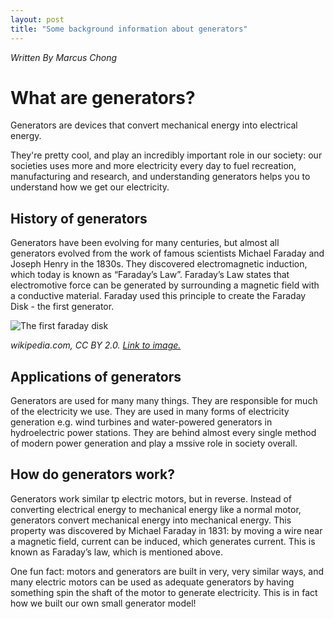```yaml
---
layout: post
title: "Some background information about generators"
---
```


*Written By Marcus Chong*

# What are generators?

Generators are devices that convert mechanical energy into electrical energy.

They're pretty cool, and play an incredibly important role in our society: our societies uses more and more electricity every day to fuel recreation, manufacturing and research, and understanding generators helps you to understand how we get our electricity.

## History of generators

Generators have been evolving for many centuries, but almost all generators evolved from the work of famous scientists Michael Faraday and Joseph Henry in the 1830s. They discovered electromagnetic induction, which today is known as “Faraday’s Law”. Faraday’s Law states that electromotive force can be generated by surrounding a magnetic field with a conductive material. Faraday used this principle to create the Faraday Disk - the first generator.

![The first faraday disk](https://upload.wikimedia.org/wikipedia/commons/1/19/Faraday_disk_generator.jpg)

*wikipedia.com, CC BY 2.0. [Link to image.](https://upload.wikimedia.org/wikipedia/commons/1/19/Faraday_disk_generator.jpg)*

## Applications of generators

Generators are used for many many things. They are responsible for much of the electricity we use. They are used in many forms of electricity generation e.g. wind turbines and water-powered generators in hydroelectric power stations. They are behind almost every single method of modern power generation and play a mssive role in society overall.

## How do generators work?

Generators work similar tp electric motors, but in reverse. Instead of converting electrical energy to mechanical energy like a normal motor, generators convert mechanical energy into mechanical energy. This property was discovered by Michael Faraday in 1831: by moving a wire near a magnetic field, current can be induced, which generates current. This is known as Faraday’s law, which is mentioned above. 

One fun fact: motors and generators are built in very, very similar ways, and many electric motors can be used as adequate generators by having something spin the shaft of the motor to generate electricity. This is in fact how we built our own small generator model!




